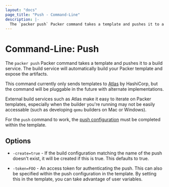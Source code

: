 ```yaml
---
layout: "docs"
page_title: "Push - Command-Line"
description: |-
  The `packer push` Packer command takes a template and pushes it to a build service that will automatically build this Packer template.
---
```


# Command-Line: Push

The `packer push` Packer command takes a template and pushes it to a build
service. The build service will automatically build your Packer template and
expose the artifacts.

This command currently only sends templates to
[Atlas](https://atlas.hashicorp.com) by HashiCorp, but the command will
be pluggable in the future with alternate implementations.

External build services such as Atlas make it easy to iterate on Packer
templates, especially when the builder you're running may not be easily
accessable (such as developing `qemu` builders on Mac or Windows).

For the `push` command to work, the
[push configuration](/docs/templates/push.html)
must be completed within the template.

## Options

* `-create=true` - If the build configuration matching the name of the push
  doesn't exist, it will be created if this is true. This defaults to true.

* `-token=FOO` - An access token for authenticating the push. This can also
  be specified within the push configuration in the template. By setting this
  in the template, you can take advantage of user variables.
